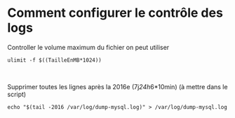 # Comment configurer le contrôle des logs

Controller le volume maximum du fichier on peut utiliser
```shell
ulimit -f $((TailleEnMB*1024))
```
<br />

Supprimer toutes les lignes après la 2016e (7j*24h*6*10min) (à mettre dans le script)
```shell
echo "$(tail -2016 /var/log/dump-mysql.log)" > /var/log/dump-mysql.log
```

